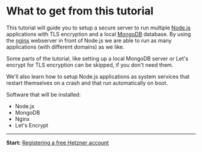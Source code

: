 # What to get from this tutorial

This tutorial will guide you to setup a secure server to run multiple [Node.js](https://nodejs.org/en/) applications with TLS encryption and a local [MongoDB](https://www.mongodb.com/) database. By using the [nginx](https://nginx.org/) webserver in front of Node.js we are able to run as many applications (with different domains) as we like.

Some parts of the tutorial, like setting up a local MongoDB server or Let's encrypt for TLS encryption can be skipped, if you don't need them.

We'll also learn how to setup Node.js applications as system services that restart themselves on a crash and that run automatically on boot.

Software that will be installed:

- Node.js
- MongoDB
- Nginx
- Let's Encrypt


---
__Start:__ [Registering a free Hetzner account](./registering-a-free-hetzner-account.md)
